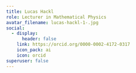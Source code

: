 ```yaml
---
title: Lucas Hackl
role: Lecturer in Mathematical Physics
avatar_filename: lucas-hackl-1-.jpg
social:
  - display:
      header: false
    link: https://orcid.org/0000-0002-4172-0317
    icon_pack: ai
    icon: orcid
superuser: false
---
```

